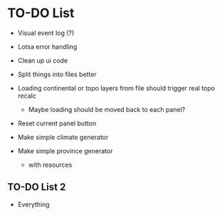 # TO-DO List

- Visual event log (?)
- Lotsa error handling

- Clean up ui code
- Split things into files better
- Loading continental or topo layers from file should trigger real topo recalc
  - Maybe loading should be moved back to each panel?
- Reset current panel button

- Make simple climate generator
- Make simple province generator
  - with resources

## TO-DO List 2

- Everything

